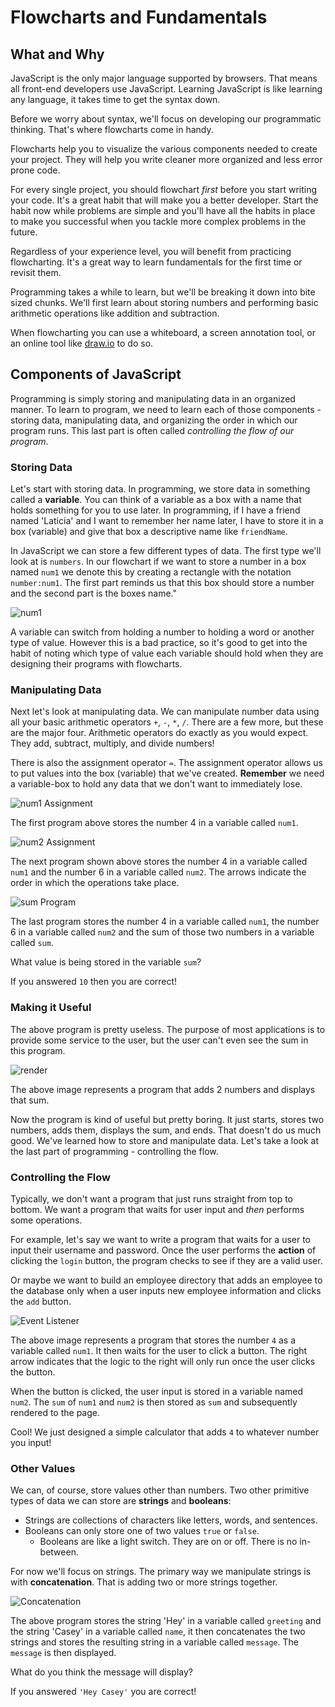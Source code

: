 # Flowcharts and Fundamentals

## What and Why

JavaScript is the only major language supported by browsers. That means all front-end developers use JavaScript. Learning JavaScript is like learning any language, it takes time to get the syntax down.

Before we worry about syntax, we'll focus on developing our programmatic thinking. That's where flowcharts come in handy.

Flowcharts help you to visualize the various components needed to create your project. They will help you write cleaner more organized and less error prone code.

For every single project, you should flowchart _first_ before you start writing your code. It's a great habit that will make you a better developer. Start the habit now while problems are simple and you'll have all the habits in place to make you successful when you tackle more complex problems in the future.

Regardless of your experience level, you will benefit from practicing flowcharting. It's a great way to learn fundamentals for the first time or revisit them.

Programming takes a while to learn, but we'll be breaking it down into bite sized chunks. We'll first learn about storing numbers and performing basic arithmetic operations like addition and subtraction.

When flowcharting you can use a whiteboard, a screen annotation tool, or an online tool like [draw.io](https://www.draw.io/) to do so.

## Components of JavaScript

Programming is simply storing and manipulating data in an organized manner. To learn to program, we need to learn each of those components - storing data, manipulating data, and organizing the order in which our program runs. This last part is often called _controlling the flow of our program_.

### Storing Data

Let's start with storing data. In programming, we store data in something called a **variable**. You can think of a variable as a box with a name that holds something for you to use later. In programming, if I have a friend named 'Laticia' and I want to remember her name later, I have to store it in a box \(variable\) and give that box a descriptive name like `friendName`.

In JavaScript we can store a few different types of data. The first type we'll look at is `numbers`. In our flowchart if we want to store a number in a box named `num1` we denote this by creating a rectangle with the notation `number:num1`. The first part reminds us that this box should store a number and the second part is the boxes name."

![num1](../../../.gitbook/assets/num1.png)

A variable can switch from holding a number to holding a word or another type of value. However this is a bad practice, so it's good to get into the habit of noting which type of value each variable should hold when they are designing their programs with flowcharts.

### Manipulating Data

Next let's look at manipulating data. We can manipulate number data using all your basic arithmetic operators `+`, `-`, `*`, `/`. There are a few more, but these are the major four. Arithmetic operators do exactly as you would expect. They add, subtract, multiply, and divide numbers!

There is also the assignment operator `=`. The assignment operator allows us to put values into the box \(variable\) that we've created. **Remember** we need a variable-box to hold any data that we don't want to immediately lose.

![num1 Assignment](../../../.gitbook/assets/num1_assign.png)

The first program above stores the number 4 in a variable called `num1`.

![num2 Assignment](../../../.gitbook/assets/num2_assign.png)

The next program shown above stores the number 4 in a variable called `num1` and the number 6 in a variable called `num2`. The arrows indicate the order in which the operations take place.

![sum Program](../../../.gitbook/assets/sum.png)

The last program stores the number 4 in a variable called `num1`, the number 6 in a variable called `num2` and the sum of those two numbers in a variable called `sum`.

What value is being stored in the variable `sum`?

If you answered `10` then you are correct!

### Making it Useful

The above program is pretty useless. The purpose of most applications is to provide some service to the user, but the user can't even see the sum in this program.

![render](../../../.gitbook/assets/render.png)

The above image represents a program that adds 2 numbers and displays that sum.

Now the program is kind of useful but pretty boring. It just starts, stores two numbers, adds them, displays the sum, and ends. That doesn't do us much good. We've learned how to store and manipulate data. Let's take a look at the last part of programming - controlling the flow.

### Controlling the Flow

Typically, we don't want a program that just runs straight from top to bottom. We want a program that waits for user input and _then_ performs some operations.

For example, let's say we want to write a program that waits for a user to input their username and password. Once the user performs the **action** of clicking the `login` button, the program checks to see if they are a valid user.

Or maybe we want to build an employee directory that adds an employee to the database only when a user inputs new employee information and clicks the `add` button.

![Event Listener](../../../.gitbook/assets/listener.png)

The above image represents a program that stores the number `4` as a variable called `num1`. It then waits for the user to click a button. The right arrow indicates that the logic to the right will only run once the user clicks the button.

When the button is clicked, the user input is stored in a variable named `num2`. The `sum` of `num1` and `num2` is then stored as `sum` and subsequently rendered to the page.

Cool! We just designed a simple calculator that adds `4` to whatever number you input!

### Other Values

We can, of course, store values other than numbers. Two other primitive types of data we can store are **strings** and **booleans**:

* Strings are collections of characters like letters, words, and sentences.
* Booleans can only store one of two values `true` or `false`. 
  * Booleans are like a light switch. They are on or off. There is no in-between.

For now we'll focus on strings. The primary way we manipulate strings is with **concatenation**. That is adding two or more strings together.

![Concatenation](../../../.gitbook/assets/concat.png)

The above program stores the string 'Hey' in a variable called `greeting` and the string 'Casey' in a variable called `name`, it then concatenates the two strings and stores the resulting string in a variable called `message`. The `message` is then displayed.

What do you think the message will display?

If you answered `'Hey Casey'` you are correct!

